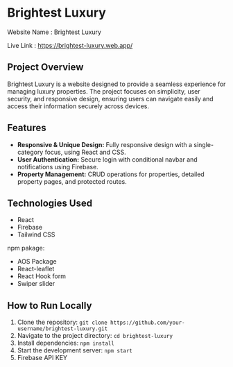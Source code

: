 # Brightest Luxury

Website Name : Brightest Luxury

Live Link : https://brightest-luxury.web.app/

## Project Overview
Brightest Luxury is a website designed to provide a seamless experience for managing luxury properties. The project focuses on simplicity, user security, and responsive design, ensuring users can navigate easily and access their information securely across devices.

## Features
- **Responsive & Unique Design:** Fully responsive design with a single-category focus, using React and CSS.
- **User Authentication:** Secure login with conditional navbar and notifications using Firebase.
- **Property Management:** CRUD operations for properties, detailed property pages, and protected routes.

## Technologies Used
- React
- Firebase
- Tailwind CSS
  
npm pakage:

- AOS Package
- React-leaflet
- React Hook form
- Swiper slider
  
## How to Run Locally
1. Clone the repository: `git clone https://github.com/your-username/brightest-luxury.git`
2. Navigate to the project directory: `cd brightest-luxury`
3. Install dependencies: `npm install`
4. Start the development server: `npm start`
5. Firebase API KEY
